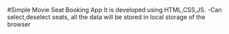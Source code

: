#Simple Movie Seat Booking App
It is developed using HTML,CSS,JS. 
-Can select,deselect seats, all the data will be stored in local storage of the browser
